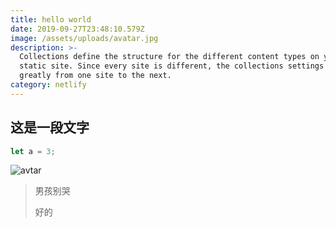 ```yaml
---
title: hello world
date: 2019-09-27T23:48:10.579Z
image: /assets/uploads/avatar.jpg
description: >-
  Collections define the structure for the different content types on your
  static site. Since every site is different, the collections settings differ
  greatly from one site to the next.
category: netlify
---
```


## 这是一段文字

```js
let a = 3;
```

![avtar](/assets/uploads/avatar.jpg "This is me.")

> 男孩别哭
>
> 好的


